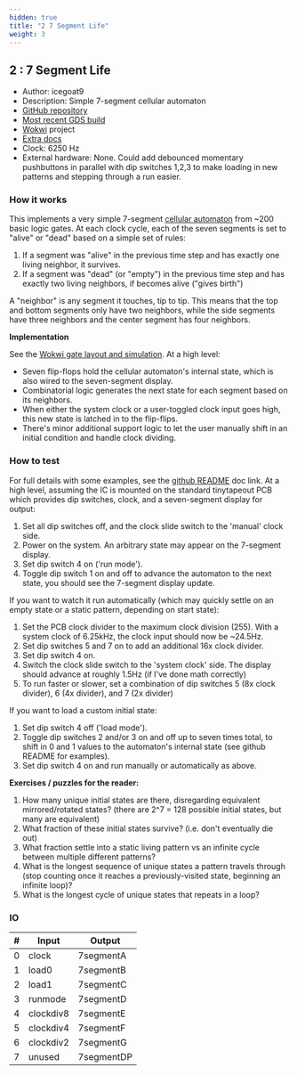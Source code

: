 ```yaml
---
hidden: true
title: "2 7 Segment Life"
weight: 3
---
```


## 2 : 7 Segment Life

* Author: icegoat9
* Description: Simple 7-segment cellular automaton
* [GitHub repository](https://github.com/icegoat9/tinytapeout03-7seglife)
* [Most recent GDS build](https://github.com/icegoat9/tinytapeout03-7seglife/actions/runs/4775764691)
* [Wokwi](https://wokwi.com/projects/357752736742764545) project
* [Extra docs](https://github.com/icegoat9/tinytapeout03-7seglife/blob/main/README.md)
* Clock: 6250 Hz
* External hardware: None. Could add debounced momentary pushbuttons in parallel with dip switches 1,2,3 to make loading in new patterns and stepping through a run easier.



### How it works


This implements a very simple 7-segment [cellular automaton](https://en.wikipedia.org/wiki/Cellular_automaton) from ~200 basic logic gates. At each clock cycle, each of the seven segments is set to "alive" or "dead" based on a simple set of rules:

1. If a segment was "alive" in the previous time step and has exactly one living neighbor, it survives.
2. If a segment was "dead" (or "empty") in the previous time step and has exactly two living neighbors, if becomes alive ("gives birth")

A "neighbor" is any segment it touches, tip to tip. This means that the top and bottom segments only have two neighbors, while the side segments have three neighbors and the center segment has four neighbors.

**Implementation**

See the [Wokwi gate layout and simulation](https://wokwi.com/projects/357752736742764545). At a high level:

* Seven flip-flops hold the cellular automaton's internal state, which is also wired to the seven-segment display.
* Combinatorial logic generates the next state for each segment based on its neighbors.
* When either the system clock or a user-toggled clock input goes high, this new state is latched in to the flip-flips.
* There's minor additional support logic to let the user manually shift in an initial condition and handle clock dividing.


### How to test

For full details with some examples, see the [github README](https://github.com/icegoat9/tinytapeout03-7seglife) doc link. At a high level, assuming the IC is mounted on the standard tinytapeout PCB which provides dip switches, clock, and a seven-segment display for output:

1. Set all dip switches off, and the clock slide switch to the 'manual' clock side.
2. Power on the system. An arbitrary state may appear on the 7-segment display.
3. Set dip switch 4 on ('run mode').
4. Toggle dip switch 1 on and off to advance the automaton to the next state, you should see the 7-segment display update.

If you want to watch it run automatically (which may quickly settle on an empty state or a static pattern, depending on start state):

1. Set the PCB clock divider to the maximum clock division (255). With a system clock of 6.25kHz, the clock input should now be ~24.5Hz.
2. Set dip switches 5 and 7 on to add an additional 16x clock divider.
3. Set dip switch 4 on.
4. Switch the clock slide switch to the 'system clock' side. The display should advance at roughly 1.5Hz (if I've done math correctly)
5. To run faster or slower, set a combination of dip switches 5 (8x clock divider), 6 (4x divider), and 7 (2x divider)

If you want to load a custom initial state:

1. Set dip switch 4 off ('load mode').
2. Toggle dip switches 2 and/or 3 on and off up to seven times total, to shift in 0 and 1 values to the automaton's internal state (see github README for examples).
3. Set dip switch 4 on and run manually or automatically as above.

**Exercises / puzzles for the reader:**

1. How many unique initial states are there, disregarding equivalent mirrored/rotated states? (there are 2^7 = 128 possible initial states, but many are equivalent)
2. What fraction of these initial states survive? (i.e. don't eventually die out)
3. What fraction settle into a static living pattern vs an infinite cycle between multiple different patterns?
4. What is the longest sequence of unique states a pattern travels through (stop counting once it reaches a previously-visited state, beginning an infinite loop)?
5. What is the longest cycle of unique states that repeats in a loop?


### IO

| # | Input        | Output       |
|---|--------------|--------------|
| 0 | clock  | 7segmentA |
| 1 | load0  | 7segmentB |
| 2 | load1  | 7segmentC |
| 3 | runmode  | 7segmentD |
| 4 | clockdiv8  | 7segmentE |
| 5 | clockdiv4  | 7segmentF |
| 6 | clockdiv2  | 7segmentG |
| 7 | unused  | 7segmentDP |
